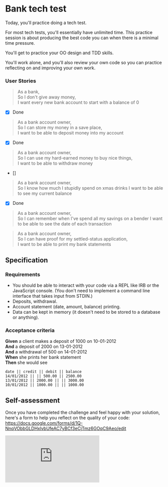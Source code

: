# Bank tech test

Today, you'll practice doing a tech test.

For most tech tests, you'll essentially have unlimited time. This practice session is about producing the best code you can when there is a minimal time pressure.

You'll get to practice your OO design and TDD skills.

You'll work alone, and you'll also review your own code so you can practice reflecting on and improving your own work.

### User Stories

> As a bank,  
> So I don't give away money,  
> I want every new bank account to start with a balance of 0

- [x] Done

> As a bank account owner,  
> So I can store my money in a save place,  
> I want to be able to deposit money into my account

- [x] Done

> As a bank account owner,  
> So I can use my hard-earned money to buy nice things,  
> I want to be able to withdraw money

- []

> As a bank account owner,  
> So I know how much I stupidly spend on xmas drinks
> I want to be able to see my current balance

- [x] Done

> As a bank account owner,  
> So I can remember when I've spend all my savings on a bender
> I want to be able to see the date of each transaction

> As a bank account owner,  
> So I can have proof for my settled-status application,  
> I want to be able to print my bank statements

## Specification

### Requirements

- You should be able to interact with your code via a REPL like IRB or the JavaScript console. (You don't need to implement a command line interface that takes input from STDIN.)
- Deposits, withdrawal.
- Account statement (date, amount, balance) printing.
- Data can be kept in memory (it doesn't need to be stored to a database or anything).

### Acceptance criteria

**Given** a client makes a deposit of 1000 on 10-01-2012  
**And** a deposit of 2000 on 13-01-2012  
**And** a withdrawal of 500 on 14-01-2012  
**When** she prints her bank statement  
**Then** she would see

```
date || credit || debit || balance
14/01/2012 || || 500.00 || 2500.00
13/01/2012 || 2000.00 || || 3000.00
10/01/2012 || 1000.00 || || 1000.00
```

## Self-assessment

Once you have completed the challenge and feel happy with your solution, here's a form to help you reflect on the quality of your code: https://docs.google.com/forms/d/1Q-NnqVObbGLDHxlvbUfeAC7yBCf3eCjTmz6GOqC9Aeo/edit

![Tracking pixel](https://githubanalytics.herokuapp.com/course/individual_challenges/bank_tech_test.md)
